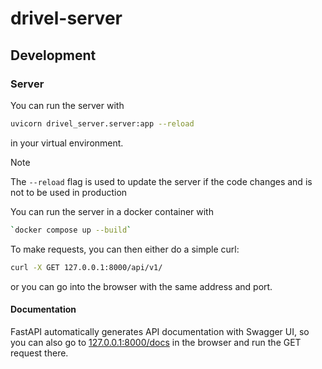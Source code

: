 # drivel-server

## Development

### Server

You can run the server with

```bash
uvicorn drivel_server.server:app --reload
```

in your virtual environment.

> [!NOTE]
> The `--reload` flag is used to update the server if the code changes
> and is not to be used in production

You can run the server in a docker container with

```bash
`docker compose up --build`
```

To make requests, you can then either do a simple curl:

```bash
curl -X GET 127.0.0.1:8000/api/v1/
```

or you can go into the browser with the same address and port.

#### Documentation

FastAPI automatically generates API documentation with Swagger UI, so you can
also go to [127.0.0.1:8000/docs](http://127.0.0.1:8000/docs) in the browser and run
the GET request there.
